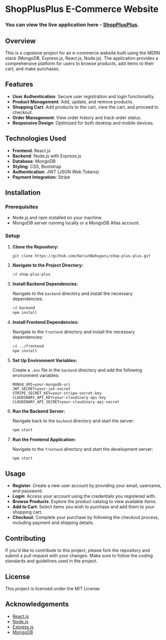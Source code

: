 # ShopPlusPlus E-Commerce Website

### You can view the live application here - [ShopPlusPlus](https://shop-plus-plus-okx1.onrender.com).

## Overview

This is a capstone project for an e-commerce website built using the MERN stack (MongoDB, Express.js, React.js, Node.js). The application provides a comprehensive platform for users to browse products, add items to their cart, and make purchases.

## Features

- **User Authentication**: Secure user registration and login functionality.
- **Product Management**: Add, update, and remove products.
- **Shopping Cart**: Add products to the cart, view the cart, and proceed to checkout.
- **Order Management**: View order history and track order status.
- **Responsive Design**: Optimized for both desktop and mobile devices.

## Technologies Used

- **Frontend**: React.js
- **Backend**: Node.js with Express.js
- **Database**: MongoDB
- **Styling**: CSS, Bootstrap
- **Authentication**: JWT (JSON Web Tokens)
- **Payment Integration**: Stripe

## Installation

### Prerequisites

- Node.js and npm installed on your machine.
- MongoDB server running locally or a MongoDB Atlas account.

### Setup

1.  **Clone the Repository:**

    ```bash
    git clone https://github.com/HarishBahuguni/shop-plus-plus.git
    ```

2.  **Navigate to the Project Directory:**

    ```bash
    cd shop-plus-plus
    ```

3.  **Install Backend Dependencies:**

    Navigate to the `backend` directory and install the necessary dependencies:

    ```bash
    cd backend
    npm install
    ```

4.  **Install Frontend Dependencies:**

    Navigate to the `frontend` directory and install the necessary dependencies:

    ```bash
    cd ../frontend
    npm install
    ```

5.  **Set Up Environment Variables:**

    Create a `.env` file in the `backend` directory and add the following environment variables:

    ```env
    MONGO_URI=your-mongodb-uri
    JWT_SECRET=your-jwt-secret
    STRIPE_SECRET_KEY=your-stripe-secret-key
    CLOUDINARY_API_KEY=your-cloudinary-api-key
    CLOUDINARY_API_SECRET=your-cloudinary-api-secret
    ```

6.  **Run the Backend Server:**

    Navigate back to the `backend` directory and start the server:

    ```bash
    npm start
    ```

7.  **Run the Frontend Application:**

    Navigate to the `frontend` directory and start the development server:

    ```bash
    npm start
    ```

## Usage

- **Register**: Create a new user account by providing your email, username, and password.
- **Login**: Access your account using the credentials you registered with.
- **Browse Products**: Explore the product catalog to view available items.
- **Add to Cart**: Select items you wish to purchase and add them to your shopping cart.
- **Checkout**: Complete your purchase by following the checkout process, including payment and shipping details.

## Contributing

If you'd like to contribute to this project, please fork the repository and submit a pull request with your changes. Make sure to follow the coding standards and guidelines used in the project.

## License

This project is licensed under the MIT License

## Acknowledgements

- [React.js](https://reactjs.org/)
- [Node.js](https://nodejs.org/)
- [Express.js](https://expressjs.com/)
- [MongoDB](https://www.mongodb.com/)

